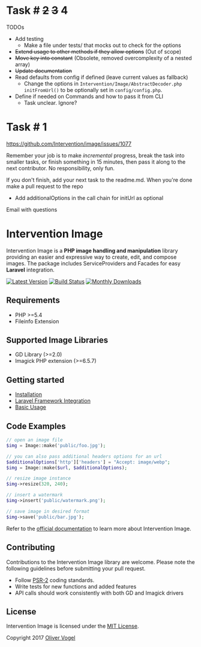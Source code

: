 # Task # ~~2~~ ~~3~~ 4
TODOs
* Add testing
  - Make a file under tests/ that mocks out to check for the options
* ~~Extend usage to other methods if they allow options~~ (Out of scope)
* ~~Move key into constant~~ (Obsolete, removed overcomplexity of a nested array)
* ~~Update documentation~~
* Read defaults from config if defined (leave current values as fallback)
  - Change the options in `Intervention/Image/AbstractDecoder.php`
    `initFromUrl()` to be optionally set in `config/config.php`.
* Define if needed on Commands and how to pass it from CLI
  - Task unclear. Ignore?

# Task # 1

https://github.com/Intervention/image/issues/1077

Remember your job is to make *incremental* progress, break the task into smaller tasks, or finish something in 15 minutes, then pass it along to the next contributor. 
No responsibility, only fun.

If you don't finish, add your next task to the readme.md. When you're done make a pull request to the repo

* Add additionalOptions in the call chain for initUrl as optional

Email with questions

# Intervention Image

Intervention Image is a **PHP image handling and manipulation** library providing an easier and expressive way to create, edit, and compose images. The package includes ServiceProviders and Facades for easy **Laravel** integration.

[![Latest Version](https://img.shields.io/packagist/v/intervention/image.svg)](https://packagist.org/packages/intervention/image)
[![Build Status](https://travis-ci.org/Intervention/image.png?branch=master)](https://travis-ci.org/Intervention/image)
[![Monthly Downloads](https://img.shields.io/packagist/dm/intervention/image.svg)](https://packagist.org/packages/intervention/image/stats)

## Requirements

- PHP >=5.4
- Fileinfo Extension

## Supported Image Libraries

- GD Library (>=2.0)
- Imagick PHP extension (>=6.5.7)

## Getting started

- [Installation](http://image.intervention.io/getting_started/installation)
- [Laravel Framework Integration](http://image.intervention.io/getting_started/installation#laravel)
- [Basic Usage](http://image.intervention.io/use/basics)

## Code Examples

```php
// open an image file
$img = Image::make('public/foo.jpg');

// you can also pass additional headers options for an url
$additionalOptions['http']['headers'] = "Accept: image/webp";
$img = Image::make($url, $additionalOptions);

// resize image instance
$img->resize(320, 240);

// insert a watermark
$img->insert('public/watermark.png');

// save image in desired format
$img->save('public/bar.jpg');
```

Refer to the [official documentation](http://image.intervention.io/) to learn more about Intervention Image.

## Contributing

Contributions to the Intervention Image library are welcome. Please note the following guidelines before submitting your pull request.

- Follow [PSR-2](http://www.php-fig.org/psr/psr-2/) coding standards.
- Write tests for new functions and added features
- API calls should work consistently with both GD and Imagick drivers

## License

Intervention Image is licensed under the [MIT License](http://opensource.org/licenses/MIT).

Copyright 2017 [Oliver Vogel](http://olivervogel.com/)
